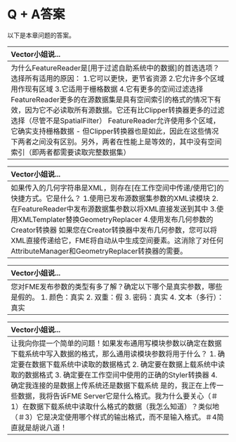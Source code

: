 # Q + A答案

以下是本章问题的答案。

|  Vector小姐说... |
| :--- |
|  为什么FeatureReader是\[用于过滤自助系统中的数据\]的首选选项？选择所有适用的原因：  1.它可以更快，更节省资源 2.它允许多个区域用作现有区域 3.它适用于栅格数据 4.它有更多的空间过滤选择  FeatureReader更多的在源数据集是具有空间索引的格式的情况下有效，因为它不必读取所有源数据。它还有比Clipper转换器更多的过滤选择（尽管不是SpatialFilter）  FeatureReader允许使用多个区域，它确实支持栅格数据 - 但Clipper转换器也是如此，因此在这些情况下两者之间没有区别。另外，两者在性能上是等效的，其中没有空间索引（即两者都需要读取完整数据集） |

|  Vector小姐说... |
| :--- |
|  如果传入的几何字符串是XML，则存在\[在工作空间中传递/使用它\]的快捷方式。它是什么？  1.使用已发布源数据集参数的XML读模块 2.在FeatureReader中发布源数据集参数以将XML直接发送到其中 3.使用XMLTemplater替换GeometryReplacer 4.使用发布几何参数的Creator转换器  如果您在Creator转换器中发布几何参数，您可以将XML直接传递给它，FME将自动从中生成空间要素。这消除了对任何AttributeManager和GeometryReplacer转换器的需要。 |

|  Vector小姐说... |
| :--- |
|  您对FME发布参数的类型有多了解？确定以下哪个是真实参数，哪些是假的。  1. 颜色：真实 2. 双重：假 3. 密码：真实 4. 文本（多行）：真实 |

|  Vector小姐说... |
| :--- |
|  让我向你提一个简单的问题！如果发布通用写模块参数以确定在数据下载系统中写入数据的格式，那么通用读模块参数将用于什么？  1. 确定要在数据下载系统中读取的数据格式 2. 确定要在数据上载系统中读取的数据格式 3. 确定要在工作空间中使用的正确的Styler转换器 4. 确定我连接的是数据上传系统还是数据下载系统  是的，我正在上传一些数据，我将告诉FME Server它是什么格式。我为什么要关心（＃1）在数据下载系统中读取什么格式的数据（我怎么知道）？类似地（＃3）它是决定使用哪个样式的输出格式，而不是输入格式。＃4简直就是胡说八道！ |

